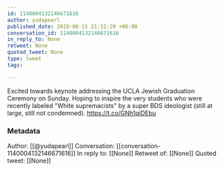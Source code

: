 ```yaml
---
id: 1140004132146671616
author: yudapearl
published_date: 2019-06-15 21:12:20 +00:00
conversation_id: 1140004132146671616
in_reply_to: None
retweet: None
quoted_tweet: None
type: tweet
tags:

---
```


Excited towards keynote addressing the UCLA Jewish Graduation Ceremony on Sunday. Hoping to inspire the very students who were recently labeled "White supremacists" by a super BDS ideologist (still at large, still not condemned).
https://t.co/GNh1qiDEbu

### Metadata

Author: [[@yudapearl]]
Conversation: [[conversation-1140004132146671616]]
In reply to: [[None]]
Retweet of: [[None]]
Quoted tweet: [[None]]
